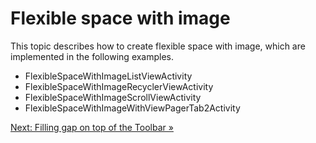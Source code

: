 # Flexible space with image

This topic describes how to create flexible space with image,
which are implemented in the following examples.

* FlexibleSpaceWithImageListViewActivity
* FlexibleSpaceWithImageRecyclerViewActivity
* FlexibleSpaceWithImageScrollViewActivity
* FlexibleSpaceWithImageWithViewPagerTab2Activity

[Next: Filling gap on top of the Toolbar &raquo;](../../docs/basic/filling-gap.md)
